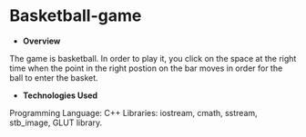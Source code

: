 # Basketball-game
* **Overview**

The game is basketball. In order to play it, you click on the space at the right time when the point in the right postion on the bar moves in order for the ball to enter the basket.

* **Technologies Used**

Programming Language: C++ Libraries: iostream, cmath, sstream, stb_image, GLUT library. 
